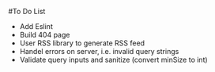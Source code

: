 #To Do List

* Add Eslint
* Build 404 page
* User RSS library to generate RSS feed
* Handel errors on server, i.e. invalid query strings
* Validate query inputs and sanitize (convert minSize to int)
